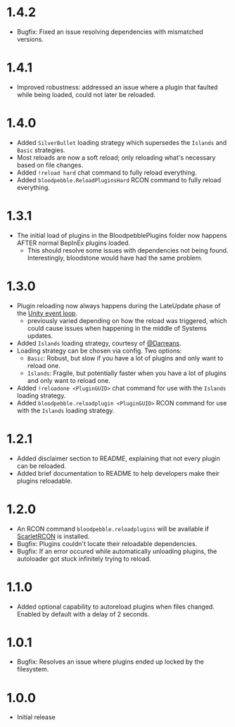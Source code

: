 # 1.4.2
- Bugfix: Fixed an issue resolving dependencies with mismatched versions.

# 1.4.1
- Improved robustness: addressed an issue where a plugin that faulted while being loaded, could not later be reloaded.

# 1.4.0
- Added `SilverBullet` loading strategy which supersedes the `Islands` and `Basic` strategies.
- Most reloads are now a soft reload; only reloading what's necessary based on file changes.
- Added `!reload hard` chat command to fully reload everything.
- Added `bloodpebble.ReloadPluginsHard` RCON command to fully reload everything.

# 1.3.1
- The initial load of plugins in the BloodpebblePlugins folder now happens AFTER normal BepInEx plugins loaded.
  - This should resolve some issues with dependencies not being found. Interestingly, bloodstone would have had the same problem.

# 1.3.0
- Plugin reloading now always happens during the LateUpdate phase of the [Unity event loop](https://docs.unity3d.com/Manual/execution-order.html).
  - previously varied depending on how the reload was triggered, which could cause issues when happening in the middle of Systems updates.
- Added `Islands` loading strategy, courtesy of [@Darreans](https://github.com/Darreans).
- Loading strategy can be chosen via config. Two options:
  - `Basic`: Robust, but slow if you have a lot of plugins and only want to reload one.
  - `Islands`: Fragile, but potentially faster when you have a lot of plugins and only want to reload one.
- Added `!reloadone <PluginGUID>` chat command for use with the `Islands` loading strategy.
- Added `bloodpebble.reloadplugin <PluginGUID>` RCON command for use with the `Islands` loading strategy.

# 1.2.1
- Added disclaimer section to README, explaining that not every plugin can be reloaded.
- Added brief documentation to README to help developers make their plugins reloadable.

# 1.2.0
- An RCON command `bloodpebble.reloadplugins` will be available if [ScarletRCON](https://thunderstore.io/c/v-rising/p/ScarletMods/ScarletRCON/) is installed.
- Bugfix: Plugins couldn't locate their reloadable dependencies.
- Bugfix: If an error occured while automatically unloading plugins, the autoloader got stuck infinitely trying to reload.

# 1.1.0
- Added optional capability to autoreload plugins when files changed. Enabled by default with a delay of 2 seconds.

# 1.0.1
- Bugfix: Resolves an issue where plugins ended up locked by the filesystem.

# 1.0.0
- Initial release